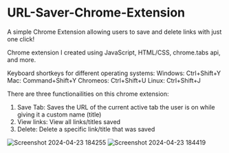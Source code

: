 # URL-Saver-Chrome-Extension
A simple Chrome Extension allowing users to save and delete links with just one click!

Chrome extension I created using JavaScript, HTML/CSS, chrome.tabs api, and more.

Keyboard shortkeys for different operating systems:
Windows: Ctrl+Shift+Y
Mac: Command+Shift+Y
Chromeos: Ctrl+Shift+U
Linux: Ctrl+Shift+J

There are three functionailities on this chrome extension:
1. Save Tab: Saves the URL of the current active tab the user is on while giving it a custom name (title)
2. View links: View all links/titles saved
3. Delete: Delete a specific link/title that was saved

![Screenshot 2024-04-23 184255](https://github.com/kevinnliu/URL-Saver-Chrome-Extension/assets/96346738/326ec181-a283-47c9-8907-39f53c6e8960)
![Screenshot 2024-04-23 184419](https://github.com/kevinnliu/URL-Saver-Chrome-Extension/assets/96346738/37dde9de-11a4-48fd-ab27-86c4df532273)
